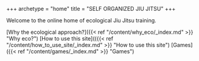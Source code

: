 +++
archetype = "home"
title = "SELF ORGANIZED JIU JITSU"
+++

Welcome to the online home of ecological Jiu Jitsu training.

[Why the ecological approach?]({{< ref "/content/why_eco/_index.md" >}} "Why eco?")
[How to use this site](({{< ref "/content/how_to_use_site/_index.md" >}} "How to use this site")
[Games]({{< ref "/content/games/_index.md" >}} "Games")